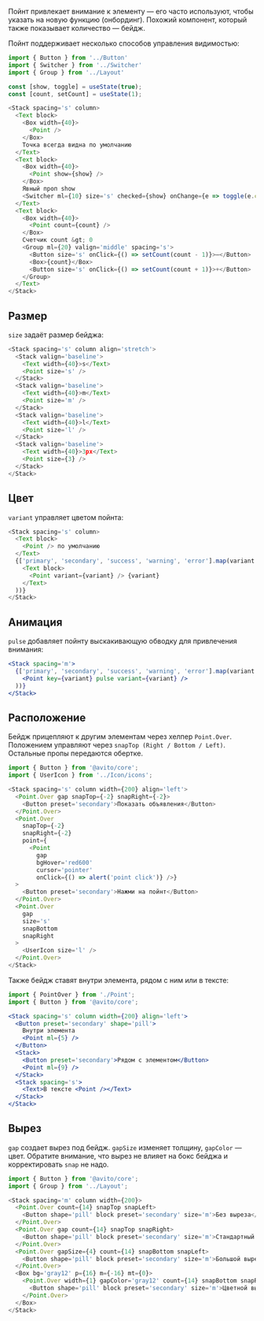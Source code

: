 Пойнт привлекает внимание к элементу — его часто используют, чтобы указать на новую функцию (онбординг). Похожий компонент, который также показывает количество — бейдж.

Пойнт поддерживает несколько способов управления видимостью:

```js
import { Button } from '../Button'
import { Switcher } from '../Switcher'
import { Group } from '../Layout'

const [show, toggle] = useState(true);
const [count, setCount] = useState(1);

<Stack spacing='s' column>
  <Text block>
    <Box width={40}>
      <Point />
    </Box>
    Точка всегда видна по умолчанию
  </Text>
  <Text block>
    <Box width={40}>
      <Point show={show} />
    </Box>
    Явный проп show
    <Switcher ml={10} size='s' checked={show} onChange={e => toggle(e.checked)} />
  </Text>
  <Text block>
    <Box width={40}>
      <Point count={count} />
    </Box>
    Счетчик count &gt; 0
    <Group ml={20} valign='middle' spacing='s'>
      <Button size='s' onClick={() => setCount(count - 1)}>–</Button>
      <Box>{count}</Box>
      <Button size='s' onClick={() => setCount(count + 1)}>+</Button>
    </Group>
  </Text>
</Stack>
```

## Размер

`size` задаёт размер бейджа:

```js
<Stack spacing='s' column align='stretch'>
  <Stack valign='baseline'>
    <Text width={40}>s</Text>
    <Point size='s' />
  </Stack>
  <Stack valign='baseline'>
    <Text width={40}>m</Text>
    <Point size='m' />
  </Stack>
  <Stack valign='baseline'>
    <Text width={40}>l</Text>
    <Point size='l' />
  </Stack>
  <Stack valign='baseline'>
    <Text width={40}>3px</Text>
    <Point size={3} />
  </Stack>
</Stack>
```

## Цвет

`variant` управляет цветом пойнта:

```js
<Stack spacing='s' column>
  <Text block>
    <Point /> по умолчанию
  </Text>
  {['primary', 'secondary', 'success', 'warning', 'error'].map(variant => (
    <Text block>
      <Point variant={variant} /> {variant}
    </Text>
  ))}
</Stack>
```

## Анимация

`pulse` добавляет пойнту выскакивающую обводку для привлечения внимания:

```jsx
<Stack spacing='m'>
  {['primary', 'secondary', 'success', 'warning', 'error'].map(variant => (
    <Point key={variant} pulse variant={variant} />
  ))}
</Stack>
```

## Расположение

Бейдж прицепляют к другим элементам через хелпер `Point.Over`. Положением управляют через `snapTop (Right / Bottom / Left)`. Остальные пропы передаются обертке.

```js
import { Button } from '@avito/core';
import { UserIcon } from '../Icon/icons';

<Stack spacing='s' column width={200} align='left'>
  <Point.Over gap snapTop={-2} snapRight={-2}>
    <Button preset='secondary'>Показать объявления</Button>
  </Point.Over>
  <Point.Over
    snapTop={-2}
    snapRight={-2}
    point={
      <Point
        gap
        bgHover='red600'
        cursor='pointer'
        onClick={() => alert('point click')} />}
  >
    <Button preset='secondary'>Нажми на пойнт</Button>
  </Point.Over>
  <Point.Over
    gap
    size='s'
    snapBottom
    snapRight
  >
    <UserIcon size='l' />
  </Point.Over>
</Stack>
```

Также бейдж ставят внутри элемента, рядом с ним или в тексте:

```jsx
import { PointOver } from './Point';
import { Button } from '@avito/core';

<Stack spacing='s' column width={200} align='left'>
  <Button preset='secondary' shape='pill'>
    Внутри элемента
    <Point ml={5} />
  </Button>
  <Stack>
    <Button preset='secondary'>Рядом с элементом</Button>
    <Point ml={9} />
  </Stack>
  <Stack spacing='s'>
    <Text>В тексте <Point /></Text>
  </Stack>
</Stack>
```

## Вырез

`gap` создает вырез под бейдж. `gapSize` изменяет толщину, `gapColor` — цвет. Обратите внимание, что вырез не влияет на бокс бейджа и корректировать `snap` не надо.

```js
import { Button } from '@avito/core';
import { Group } from '../Layout';

<Stack spacing='m' column width={200}>
  <Point.Over count={14} snapTop snapLeft>
    <Button shape='pill' block preset='secondary' size='m'>Без выреза</Button>
  </Point.Over>
  <Point.Over gap count={14} snapTop snapRight>
    <Button shape='pill' block preset='secondary' size='m'>Стандартный вырез</Button>
  </Point.Over>
  <Point.Over gapSize={4} count={14} snapBottom snapLeft>
    <Button shape='pill' block preset='secondary' size='m'>Большой вырез</Button>
  </Point.Over>
  <Box bg='gray12' p={16} m={-16} mt={0}>
    <Point.Over width={1} gapColor='gray12' count={14} snapBottom snapRight>
      <Button shape='pill' block preset='secondary' size='m'>Цветной вырез</Button>
    </Point.Over>
  </Box>
</Stack>
```
